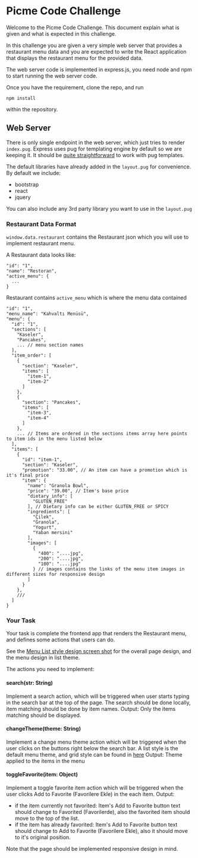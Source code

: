 # Picme Code Challenge
Welcome to the Picme Code Challenge. This document explain what is given and
what is expected in this challenge.

In this challenge you are given a very simple web server that provides a
restaurant menu data and you are expected to write the React application that
displays the restaurant menu for the provided data.

The web server code is implemented in express.js, you need node and npm to start
running the web server code.

Once you have the requirement, clone the repo, and run
```
npm install
```
within the repository.

## Web Server

There is only single endpoint in the web server, which just tries to render
`index.pug`. Express uses pug for templating engine by default so we are keeping
it. It should be [quite straightforward](https://github.com/pugjs/pug/) to work with pug templates.

The default libraries have already added in the `layout.pug` for convenience. By default we include:
- bootstrap
- react
- jquery

You can also include any 3rd party library you want to use in the `layout.pug`

### Restaurant Data Format
`window.data.restaurant` contains the Restaurant json which you will use to implement restaurant menu.

A Restaurant data looks like:
```
"id": "1",
"name": "Restoran",
"active_menu": {
  ...
}
```
Restaurant contains `active_menu` which is where the menu data contained
```
"id": "1",
"menu_name": "Kahvaltı Menüsü",
"menu": {
  "id": "1",
  "sections": [
    "Kaseler",
    "Pancakes",
    ... // menu section names
  ],
  "item_order": [
    {
      "section": "Kaseler",
      "items": [
        "item-1",
        "item-2"
      ]
    },
    {
      "section": "Pancakes",
      "items": [
        "item-3",
        "item-4"
      ]
    },
    ... // Items are ordered in the sections items array here points to item ids in the menu listed below
  ],
  "items": [
    {
      "id": "item-1",
      "section": "Kaseler",
      "promotion": "33.00", // An item can have a promotion which is it's final price
      "item": {
        "name": "Granola Bowl",
        "price": "39.00", // Item's base price
        "dietary_info": [
          "GLUTEN_FREE"
        ], // Dietary info can be either GLUTEN_FREE or SPICY
        "ingredients": [
          "Çilek",
          "Granola",
          "Yogurt",
          "Yaban mersini"
        ],
        "images": [
          {
            "400": "....jpg",
            "200": "....jpg",
            "100": "....jpg"
          } // images contains the links of the menu item images in different sizes for responsive design
        ]
      }
    },
    ///
  ]
}
```

### Your Task

Your task is complete the frontend app that renders the Restaurant menu, and defines some actions that users
can do.

See the [Menu List style design screen shot](https://s3.eu-central-1.amazonaws.com/static.picme.co/menu-list-style.png) for the overall page design, and the menu design in list theme.

The actions you need to implement:

#### search(str: String)
Implement a search action, which will be triggered when user starts typing in the search bar at the top of the page.
The search should be done locally, item matching should be done by item names.
Output: Only the items matching should be displayed.

#### changeTheme(theme: String)
Implement a change menu theme action which will be triggered when the user clicks on the buttons right below the search bar.
A list style is the default menu theme, and grid style can be found in [here](https://s3.eu-central-1.amazonaws.com/static.picme.co/menu-grid-style.png)
Output: Theme applied to the items in the menu

#### toggleFavorite(item: Object)
Implement a toggle favorite item action which will be triggered when the user clicks Add to Favorite (Favorilere Ekle) in the each item.
Output:
- if the item currently not favorited: Item's Add to Favorite button text should change to Favorited (Favorilerde), also the favorited item should move to the top of the list.
- if the item has already favorited: Item's Add to Favorite button text should change to Add to Favorite (Favorilere Ekle), also it should move to it's original position.

Note that the page should be implemented responsive design in mind.
